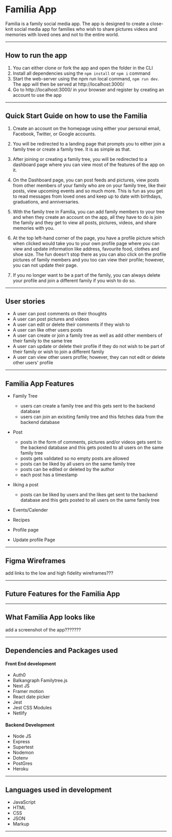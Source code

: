 # Familia App

Familia is a family social media app. The app is designed to create a close-knit social media app for families who wish to share pictures videos and memories with loved ones and not to the entire world.

---
## How to run the app

1. You can either clone or fork the app and open the folder in the CLI
2. Install all dependencies using the `npm install` or `npm i` command
3. Start the web-server using the npm run local command, `npm run dev`. The app will then be served at http://localhost:3000/
4. Go to http://localhost:3000/ in your browser and register by creating an account to use the app

---
## Quick Start Guide on how to use the Familia 

1. Create an account on the homepage using either your personal email, Facebook, Twitter, or Google accounts.
 
2. You will be redirected to a landing page that prompts you to either join a family tree or create a family tree. It is as simple as that.
 
3. After joining or creating a family tree, you will be redirected to a dashboard page where you can view most of the features of the app on it.
 
4. On the Dashboard page, you can post feeds and pictures, view posts from other members of your family who are on your family tree, like their posts, view upcoming events and so much more. This is fun as you get to read messages from loved ones and keep up to date with birthdays, graduations, and anniversaries.
 
5. With the family tree in Familia, you can add family members to your tree and when they create an account on the app, all they have to do is join the family and they get to view all posts, pictures, videos, and share memories with you.
 
6. At the top left-hand corner of the page, you have a profile picture which when clicked would take you to your own profile page where you can view and update information like address, favourite food, clothes and shoe size. The fun doesn't stop there as you can also click on the profile pictures of family members and you too can view their profile; however, you can not update their page.
 
7. If you no longer want to be a part of the family, you can always delete your profile and join a different family if you wish to do so.

---
## User stories
- A user can post comments on their thoughts
- A user can post pictures and videos 
- A user can edit or delete their comments if they wish to
- A user can like other users posts
- A user can create or join a family tree as well as add other members of their family to the same tree
- A user can update or delete their profile if they do not wish to be part of their family or wish to join a different family
- A user can view other users profile; however, they can not edit or delete other users' profile

---

## Familia App Features

- Family Tree
  - users can create a family tree and this gets sent to the backend database 
  - users can join an exisiting family tree and this fetches data from the backend database 

- Post
  - posts in the form of comments, pictures and/or videos gets sent to the backend database and this gets posted to all users on the same family tree
  - posts gets validated so no empty posts are allowed
  - posts can be liked by all users on the same family tree
  - posts can be edited or deleted by the author
  - each post has a timestamp

- liking a post
  - posts can be liked by users and the likes get sent to the backend database and this gets posted to all users on the same family tree

- Events/Calender


- Recipes


- Profile page


- Update profile Page

---

## Figma Wireframes 
add links to the low and high fidelity wireframes???

---

## Future Features for the Familia App

---
## What Familia App looks like

add a screenshot of the app???????

---

## Dependencies and Packages used

#### Front End development 
- Auth0
- Balkangraph Familytree.js
- Next JS
- Framer motion
- React date picker
- Jest
- Jest CSS Modules
- Netlify

#### Backend Development
- Node JS
- Express
- Supertest
- Nodemon
- Dotenv
- PostGres
- Heroku
---

## Languages used in development
- JavaScript
- HTML
- CSS
- JSON
- Markup
---
